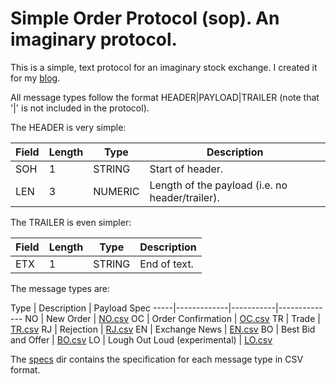 Simple Order Protocol (sop). An imaginary protocol.
========

This is a simple, text protocol for an imaginary stock exchange. I created it for my [blog](https://prontog.wordpress.com/).

All message types follow the format HEADER|PAYLOAD|TRAILER (note that '|' is not included in the protocol).

The HEADER is very simple:

Field | Length | Type | Description
-----|---------|------|------
SOH | 1 | STRING | Start of header.
LEN | 3 | NUMERIC |Length of the payload (i.e. no header/trailer).

The TRAILER is even simpler:

Field | Length | Type | Description
-----|---------|------|------
ETX | 1 | STRING | End of text.

The message types are:

Type | Description | Payload Spec
-----|-------------|-----------|--------------
NO | New Order | [NO.csv](specs/NO.csv)
OC | Order Confirmation | [OC.csv](specs/OC.csv)
TR | Trade | [TR.csv](specs/TR_full.csv)
RJ | Rejection | [RJ.csv](specs/RJ.csv)
EN | Exchange News | [EN.csv](specs/EN.csv)
BO | Best Bid and Offer | [BO.csv](specs/BO.csv)
LO | Lough Out Loud (experimental) | [LO.csv](specs/LO.csv)

The [specs](specs) dir contains the specification for each message type in CSV format.


